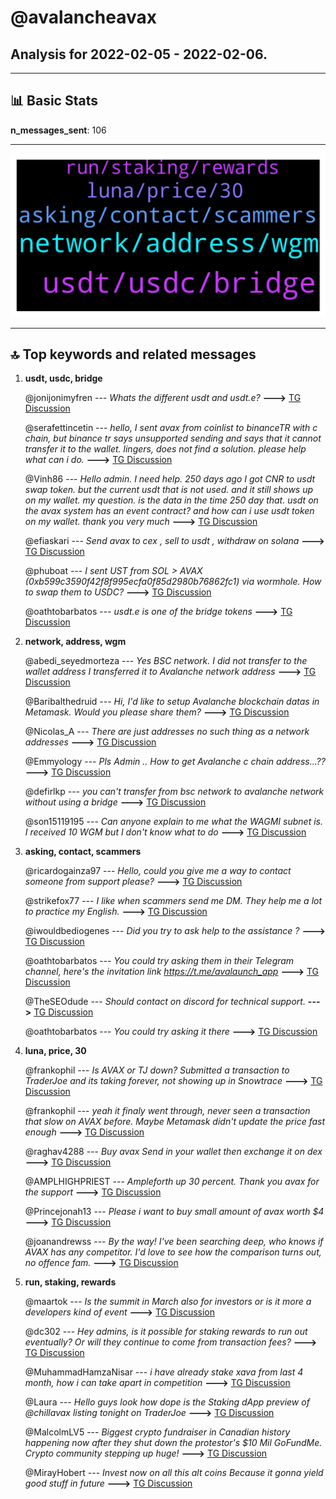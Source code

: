 # **@avalancheavax**
 ## Analysis for **2022-02-05** - **2022-02-06**.

---

## 📊 **Basic Stats**

**n_messages_sent**: 106

---
![wordcloud](avalancheavax_1Days_wordcloud.png)

---


## 🔝 **Top keywords and related messages**

1. **usdt, usdc, bridge**

    @jonijonimyfren --- *Whats the different usdt and usdt.e?* **--->** [TG Discussion](https://t.me/avalancheavax/326991)

    @serafettincetin --- *hello, I sent avax from coinlist to binanceTR with c chain, but binance tr says unsupported sending and says that it cannot transfer it to the wallet.  lingers, does not find a solution.  please help what can i do.* **--->** [TG Discussion](https://t.me/avalancheavax/326960)

    @Vinh86 --- *Hello admin.  I need help. 250 days ago I got CNR to usdt swap token. but the current usdt that is not used. and it still shows up on my wallet. my question. is the data in the time 250 day that. usdt on the avax system has an event contract? and how can i use usdt token on my wallet. thank you very much* **--->** [TG Discussion](https://t.me/avalancheavax/327093)

    @efiaskari --- *Send avax to cex , sell to usdt  , withdraw on solana* **--->** [TG Discussion](https://t.me/avalancheavax/326834)

    @phuboat --- *I sent UST from SOL > AVAX (0xb599c3590f42f8f995ecfa0f85d2980b76862fc1)  via wormhole. How to swap them to USDC?* **--->** [TG Discussion](https://t.me/avalancheavax/326968)

    @oathtobarbatos --- *usdt.e is one of the bridge tokens* **--->** [TG Discussion](https://t.me/avalancheavax/326993)

2. **network, address, wgm**

    @abedi_seyedmorteza --- *Yes BSC network.  I did not transfer to the wallet address  I transferred it to Avalanche network address* **--->** [TG Discussion](https://t.me/avalancheavax/326848)

    @Baribalthedruid --- *Hi, I'd like to setup Avalanche blockchain datas in Metamask. Would you please share them?* **--->** [TG Discussion](https://t.me/avalancheavax/326955)

    @Nicolas_A --- *There are just addresses no such thing as a network addresses* **--->** [TG Discussion](https://t.me/avalancheavax/326858)

    @Emmyology --- *Pls    Admin ..  How to get   Avalanche c chain address...??* **--->** [TG Discussion](https://t.me/avalancheavax/326964)

    @defirlkp --- *you can't transfer from bsc network to avalanche network without using a bridge* **--->** [TG Discussion](https://t.me/avalancheavax/326860)

    @son15119195 --- *Can anyone explain to me what the WAGMI subnet is. I received 10 WGM but I don't know what to do* **--->** [TG Discussion](https://t.me/avalancheavax/327019)

3. **asking, contact, scammers**

    @ricardogainza97 --- *Hello, could you give me a way to contact someone from support please?* **--->** [TG Discussion](https://t.me/avalancheavax/327078)

    @strikefox77 --- *I like when scammers send me DM. They help me a lot to practice my English.* **--->** [TG Discussion](https://t.me/avalancheavax/326883)

    @iwouldbediogenes --- *Did you try to ask help to the assistance ?* **--->** [TG Discussion](https://t.me/avalancheavax/326961)

    @oathtobarbatos --- *You could try asking them in their Telegram channel, here's the invitation link https://t.me/avalaunch_app* **--->** [TG Discussion](https://t.me/avalancheavax/327006)

    @TheSEOdude --- *Should contact on discord for technical support.* **--->** [TG Discussion](https://t.me/avalancheavax/327082)

    @oathtobarbatos --- *You could try asking it there* **--->** [TG Discussion](https://t.me/avalancheavax/327073)

4. **luna, price, 30**

    @frankophil --- *Is AVAX or TJ down? Submitted a transaction to TraderJoe and its taking forever, not showing up in Snowtrace* **--->** [TG Discussion](https://t.me/avalancheavax/326936)

    @frankophil --- *yeah it finaly went through, never seen a transaction that slow on AVAX before. Maybe Metamask didn't update the price fast enough* **--->** [TG Discussion](https://t.me/avalancheavax/326940)

    @raghav4288 --- *Buy avax Send in your wallet  then exchange it on dex* **--->** [TG Discussion](https://t.me/avalancheavax/326816)

    @AMPLHIGHPRIEST --- *Ampleforth up 30 percent.  Thank you avax for the support* **--->** [TG Discussion](https://t.me/avalancheavax/327058)

    @Princejonah13 --- *Please i want to buy small amount of avax worth $4* **--->** [TG Discussion](https://t.me/avalancheavax/327018)

    @joanandrewss --- *By the way! I've been searching deep, who knows if AVAX has any competitor. I'd love to see how the comparison turns out, no offence fam.* **--->** [TG Discussion](https://t.me/avalancheavax/326886)

5. **run, staking, rewards**

    @maartok --- *Is the summit in March also for investors or is it more a developers kind of event* **--->** [TG Discussion](https://t.me/avalancheavax/326916)

    @dc302 --- *Hey admins, is it possible for staking rewards to run out eventually? Or will they continue to come from transaction fees?* **--->** [TG Discussion](https://t.me/avalancheavax/326896)

    @MuhammadHamzaNisar --- *i have already stake xava from last 4 month, how i can take apart in competition* **--->** [TG Discussion](https://t.me/avalancheavax/327005)

    @Laura --- *Hello guys look how dope is the Staking dApp preview of @chillavax listing tonight on TraderJoe* **--->** [TG Discussion](https://t.me/avalancheavax/327096)

    @MalcolmLV5 --- *Biggest crypto fundraiser in Canadian history happening now after they shut down the protestor's $10 Mil GoFundMe. Crypto community stepping up huge!* **--->** [TG Discussion](https://t.me/avalancheavax/326974)

    @MirayHobert --- *Invest now on all this alt coins  Because it gonna yield good stuff in future* **--->** [TG Discussion](https://t.me/avalancheavax/326852)

